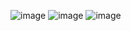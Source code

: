 ![image](https://github.com/user-attachments/assets/f30b882d-4cc2-44aa-af63-6edea2c0f9c7)
![image](https://github.com/user-attachments/assets/4ab9f94c-58ae-4a07-a70a-85fee2f21acc)
![image](https://github.com/user-attachments/assets/39628381-ba39-468f-b879-b6ac510f537c)

